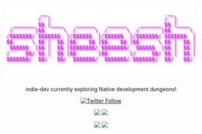 ![Ashtrobuff](https://github.com/Ashtrobuff/Ashtrobuff/blob/160a6022b9ed79e2cdb00dc716d3d47ea62351fc/output-onlinetools%20(2).png)

<p align="center">
 indie-dev currently exploring Native development dungeons!
</p>

<p align="center">
  <a href="https://twitter.com/ashtrobuff" target="_blank">
  <img alt="Twitter Follow" src="https://img.shields.io/twitter/follow/ashtrobuff?style=social">
  </a>
  <br/>
</p>

 <p align="center">
    <img src="https://img.shields.io/badge/TypeScript-007ACC?style=for-the-badge&logo=typescript&logoColor=white" />
    <img src="https://img.shields.io/badge/JavaScript-F7DF1E?style=for-the-badge&logo=javascript&logoColor=black" />
</p>

<p align="center">
    <img src="https://img.shields.io/badge/React-20232A?style=for-the-badge&logo=react&logoColor=61DAFB" />
    <img src="https://img.shields.io/badge/Node.js-43853D?style=for-the-badge&logo=node.js&logoColor=white" />
    
</p>
